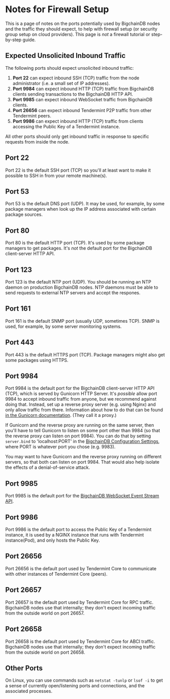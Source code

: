 # Notes for Firewall Setup

This is a page of notes on the ports potentially used by BigchainDB nodes and the traffic they should expect, to help with firewall setup (or security group setup on cloud providers). This page is _not_ a firewall tutorial or step-by-step guide.

## Expected Unsolicited Inbound Traffic

The following ports should expect unsolicited inbound traffic:

1. **Port 22** can expect inbound SSH (TCP) traffic from the node administrator (i.e. a small set of IP addresses).
1. **Port 9984** can expect inbound HTTP (TCP) traffic from BigchainDB clients sending transactions to the BigchainDB HTTP API.
1. **Port 9985** can expect inbound WebSocket traffic from BigchainDB clients.
1. **Port 26656** can expect inbound Tendermint P2P traffic from other Tendermint peers.
1. **Port 9986** can expect inbound HTTP (TCP) traffic from clients accessing the Public Key of a Tendermint instance.

All other ports should only get inbound traffic in response to specific requests from inside the node.

## Port 22

Port 22 is the default SSH port (TCP) so you'll at least want to make it possible to SSH in from your remote machine(s).

## Port 53

Port 53 is the default DNS port (UDP). It may be used, for example, by some package managers when look up the IP address associated with certain package sources.

## Port 80

Port 80 is the default HTTP port (TCP). It's used by some package managers to get packages. It's _not_ the default port for the BigchainDB client-server HTTP API.

## Port 123

Port 123 is the default NTP port (UDP). You should be running an NTP daemon on production BigchainDB nodes. NTP daemons must be able to send requests to external NTP servers and accept the respones.

## Port 161

Port 161 is the default SNMP port (usually UDP, sometimes TCP). SNMP is used, for example, by some server monitoring systems.

## Port 443

Port 443 is the default HTTPS port (TCP). Package managers might also get some packages using HTTPS.

## Port 9984

Port 9984 is the default port for the BigchainDB client-server HTTP API (TCP), which is served by Gunicorn HTTP Server. It's _possible_ allow port 9984 to accept inbound traffic from anyone, but we recommend against doing that. Instead, set up a reverse proxy server (e.g. using Nginx) and only allow traffic from there. Information about how to do that can be found [in the Gunicorn documentation](http://docs.gunicorn.org/en/stable/deploy.html). (They call it a proxy.)

If Gunicorn and the reverse proxy are running on the same server, then you'll have to tell Gunicorn to listen on some port other than 9984 (so that the reverse proxy can listen on port 9984). You can do that by setting `server.bind` to 'localhost:PORT' in the [BigchainDB Configuration Settings](../server-reference/configuration.html), where PORT is whatever port you chose (e.g. 9983).

You may want to have Gunicorn and the reverse proxy running on different servers, so that both can listen on port 9984. That would also help isolate the effects of a denial-of-service attack.

## Port 9985

Port 9985 is the default port for the [BigchainDB WebSocket Event Stream API](../websocket-event-stream-api.html).


## Port 9986

Port 9986 is the default port to access the Public Key of a Tendermint instance, it is used by a NGINX instance
that runs with Tendermint instance(Pod), and only hosts the Public Key.

## Port 26656

Port 26656 is the default port used by Tendermint Core to communicate with other instances of Tendermint Core (peers).

## Port 26657

Port 26657 is the default port used by Tendermint Core for RPC traffic. BigchainDB nodes use that internally; they don't expect incoming traffic from the outside world on port 26657.

## Port 26658

Port 26658 is the default port used by Tendermint Core for ABCI traffic. BigchainDB nodes use that internally; they don't expect incoming traffic from the outside world on port 26658.

## Other Ports

On Linux, you can use commands such as `netstat -tunlp` or `lsof -i` to get a sense of currently open/listening ports and connections, and the associated processes. 
